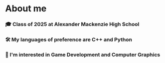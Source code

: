 # About me

<!--
**F3st1v3/F3st1v3** is a ✨ _special_ ✨ repository because its `README.md` (this file) appears on your GitHub profile.

Here are some ideas to get you started:

- 🔭 I’m currently working on ...
- 🌱 I’m currently learning ...
- 👯 I’m looking to collaborate on ...
- 🤔 I’m looking for help with ...
- 💬 Ask me about ...
- 📫 How to reach me: ...
- 😄 Pronouns: ...
- ⚡ Fun fact: ...
-->
### 🎓 Class of 2025 at Alexander Mackenzie High School  
### 🛠️ My languages of preference are C++ and Python  
### 🔭 I'm interested in Game Development and Computer Graphics  

